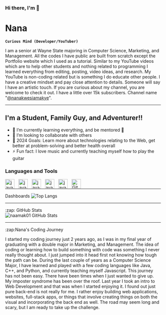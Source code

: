 ### Hi there, I'm 👋

<h1>Nana</h1>

**`Curious Mind (Developer/YouTuber)`**

I am a senior at Wayne State majoring in Computer Science, Marketing, and Management. All the codes I have public are built from scratch
except the Portfolio website which I used as a tutorial. Similar to my YouTube videos which are to help other students and nothing 
related to programming I learned everything from editing, posting, video ideas, and research. My YouTube is non-coding related but is something I do educate other people. I have a creative mindset and pay close attention
to details. Someone will say I have an artistic touch. If you are curious about my channel, you are welcome to check it out. I have a little over 15k subscribers. Channel name "[@nanakwesiamakye](https://www.youtube.com/@nanakwesiamakye)".

---

## I'm a Student, Family Guy, and Adventurer!!

- 🌱 I’m currently learning everything, and be mentored 🤣
- 👯 I’m looking to collaborate with others
- 🥅 2024 Goals: Learn more about technologies relating to the Web, get better at problem-solving and better health overall
- ⚡ Fun fact: I love music and currently teaching myself how to play the guitar

###  Languages and Tools
<img align="left" alt="javascript" width="30px" style="padding-right:10px;" src="https://cdn.jsdelivr.net/gh/devicons/devicon@latest/icons/html5/html5-plain.svg" />
<img align="left" alt="javascript" width="30px" style="padding-right:10px;" src="https://cdn.jsdelivr.net/gh/devicons/devicon@latest/icons/css3/css3-plain.svg" />
<img align="left" alt="javascript" width="30px" style="padding-right:10px;" src="https://cdn.jsdelivr.net/gh/devicons/devicon@latest/icons/javascript/javascript-plain.svg" />
<img align="left" alt="javascript" width="30px" style="padding-right:10px;" src="https://cdn.jsdelivr.net/gh/devicons/devicon@latest/icons/python/python-plain.svg" />
<img align="left" alt="javascript" width="30px" style="padding-right:10px;" src="https://cdn.jsdelivr.net/gh/devicons/devicon@latest/icons/git/git-plain.svg" />
<img align="left" alt="GitHub" width="30px" src="https://user-images.githubusercontent.com/3369400/139447912-e0f43f33-6d9f-45f8-be46-2df5bbc91289.png" style="padding-right:10px;" />
<br>

---

Dashboards
![Top Langs](https://github-readme-stats.vercel.app/api/top-langs/?username=naamak01&layout=compact)

---
<summary>:zap: GitHub Stats</summary>

<img align="left" alt="naamak01 GitHub Stats" src="https://github-readme-stats.vercel.app/api?username=naamak01&show_icons=true&hide_border=false&title_color=ff652f&icon_color=FFE400&bg_color=09131B&text_color=ffffff&border_color=0c1a25" />

<br>

---

<summary>:zap:Nana's Coding Journey</summary>


I started my coding journey just 2 years ago, as I was in my final year of graduating with a double major in Marketing, and Management. The idea of coding or learning how to build something with code was something I never really thought about. I just jumped into it head first not knowing how tough the path can be. During the last couple of years as a Computer Science Major, I have learned and played with a few coding languages like Java, C++, and Python, and currently teaching myself Javascript. This journey has not been easy. There have been times when I just wanted to give up. My imposter syndrome has been over the roof. Last year I took an intro to Web Development and that was when I started enjoying it. I found out just pure back-end is not really for me. I rather enjoy building  web applications, websites, full-stack apps, or things that involve creating things on both the visual and incorporating the back end as well. The road may seem long and scary, but I am ready to take up the challenge. 
    
          
<!--



Here are some ideas to get you started:

- 🔭 I’m currently working on ...
- 🌱 I’m currently learning ...
- 👯 I’m looking to collaborate on ...
- 🤔 I’m looking for help with ...
- 💬 Ask me about ...
- 📫 How to reach me: ...
- 😄 Pronouns: ...
- ⚡ Fun fact: ...
-->
